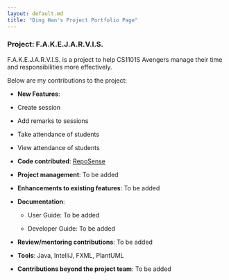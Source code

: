 ```yaml
---
layout: default.md
title: "Ding Han's Project Portfolio Page"
---
```

### Project: F.A.K.E.J.A.R.V.I.S.

F.A.K.E.J.A.R.V.I.S. is a project to help CS1101S Avengers manage their time and responsibilities more effectively.

Below are my contributions to the project:

* **New Features**:
* Create session
* Add remarks to sessions
* Take attendance of students
* View attendance of students

* **Code contributed**: [RepoSense](https://nus-cs2103-ay2324s1.github.io/tp-dashboard/?search=ldinghan&breakdown=true)

* **Project management**: To be added


* **Enhancements to existing features**: To be added


* **Documentation**:
  * User Guide: To be added

  * Developer Guide: To be added


* **Review/mentoring contributions**: To be added

* **Tools**: Java, IntelliJ, FXML, PlantUML

* **Contributions beyond the project team**: To be added

